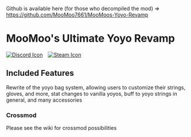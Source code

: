 ﻿Github is available here (for those who decompiled the mod) => https://github.com/MooMoo7661/MooMoos-Yoyo-Revamp

# MooMoo's Ultimate Yoyo Revamp

[![Discord Icon]][Discord]&emsp;[![Steam Icon]][Steam Workshop Link]&emsp;

## Included Features
Rewrite of the yoyo bag system, allowing users to customize their strings, gloves, and more, stat changes to vanilla yoyos, buff to yoyo strings in general, and many accessories

### Crossmod
Please see the wiki for crossmod possibilities

[Discord Icon]: https://img.shields.io/badge/Discord-MooMoo%20Mods-black.svg
[Discord]: https://discord.com/invite/G5cbT7tj9K
[Steam Icon]: https://img.shields.io/badge/Steam%20Workshop-0960b7.svg
[Steam Workshop Link]: https://steamcommunity.com/sharedfiles/filedetails/?id=2977808495
